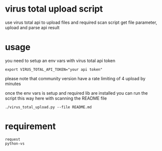 # virus total upload script

use virus total api to upload files and required scan
script get file parameter, upload and parse api result

# usage

you need to setup an env vars with virus total api token 

```
export VIRUS_TOTAL_API_TOKEN="your api token" 
```

please note that community version have a rate limiting of 4 upload by minutes

once the env vars is setup and required lib are installed you can run the script this way
here with scanning the README file

```
./virus_total_upload.py --file README.md
```

# requirement

```
request
python-vs
```
